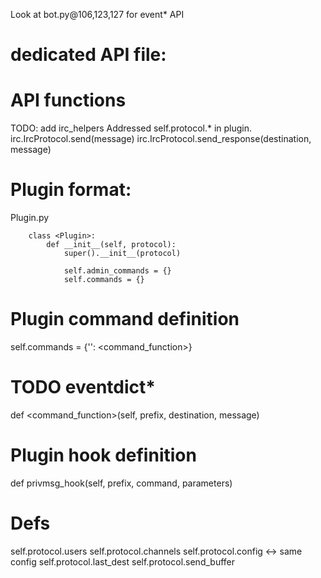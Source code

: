 Look at bot.py@106,123,127 for event* API 

# dedicated API file:
# API functions 
TODO: add irc_helpers
Addressed self.protocol.* in plugin.
    irc.IrcProtocol.send(message)
    irc.IrcProtocol.send_response(destination, message)

# Plugin format:
Plugin.py 
    
        class <Plugin>:
            def __init__(self, protocol):
                super().__init__(protocol)
                
                self.admin_commands = {}
                self.commands = {}
                
# Plugin command definition
self.commands = {'<command>': <command_function>}
# TODO eventdict*
def <command_function>(self, prefix, destination, message)

# Plugin hook definition
def privmsg_hook(self, prefix, command, parameters)


# Defs
self.protocol.users
self.protocol.channels
self.protocol.config <-> same config
self.protocol.last_dest
self.protocol.send_buffer
